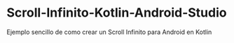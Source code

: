 # Scroll-Infinito-Kotlin-Android-Studio

Ejemplo sencillo de como crear un Scroll Infinito para Android en Kotlin
